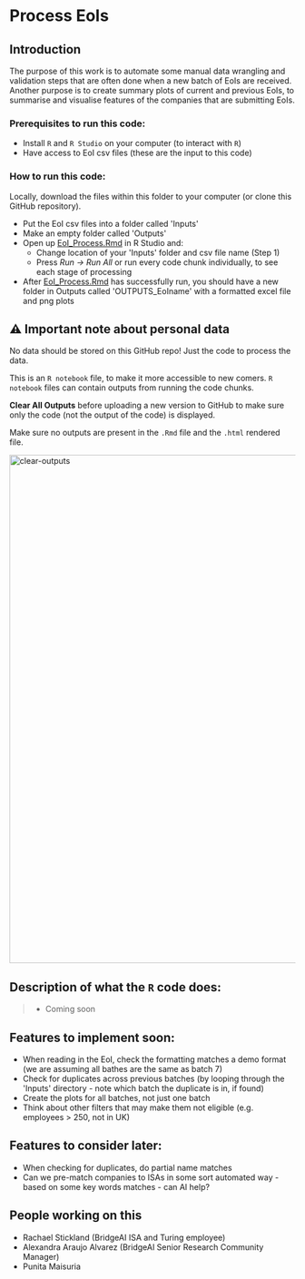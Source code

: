 # Process EoIs

## Introduction

The purpose of this work is to automate some manual data wrangling and validation steps that are often done when a new batch of EoIs are received. 
Another purpose is to create summary plots of current and previous EoIs, to summarise and visualise features of the companies that are submitting EoIs.

### Prerequisites to run this code:

 - Install `R` and `R Studio` on your computer (to interact with `R`)
 - Have access to EoI csv files (these are the input to this code)

### How to run this code:

Locally, download the files within this folder to your computer (or clone this GitHub repository).

- Put the EoI csv files into a folder called 'Inputs'
- Make an empty folder called 'Outputs'
- Open up [EoI_Process.Rmd](EoI_Process.Rmd) in R Studio and:
   - Change location of your 'Inputs' folder and csv file name (Step 1)
   - Press *Run -> Run All* or run every code chunk individually, to see each stage of processing
- After [EoI_Process.Rmd](EoI_Process.Rmd) has successfully run, you should have a new folder in Outputs called 'OUTPUTS_EoIname' with a formatted excel file and png plots 

## :warning: Important note about personal data 

No data should be stored on this GitHub repo! Just the code to process the data. 

This is an `R notebook` file, to make it more accessible to new comers. 
 `R notebook` files can contain outputs from running the code chunks. 
 
**Clear All Outputs** before uploading a new version to GitHub to make sure only the code (not the output of the code) is displayed. 

Make sure no outputs are present in the `.Rmd` file and the `.html` rendered file. 

<img width="896" alt="clear-outputs" src="https://github.com/user-attachments/assets/bc85f495-3b65-47c4-9861-9705b01bb10d">

## Description of what the `R` code does:
> - Coming soon

## Features to implement soon:
- When reading in the EoI, check the formatting matches a demo format (we are assuming all bathes are the same as batch 7)
- Check for duplicates across previous batches (by looping through the 'Inputs' directory - note which batch the duplicate is in, if found)
- Create the plots for all batches, not just one batch
- Think about other filters that may make them not eligible (e.g. employees > 250, not in UK)

## Features to consider later:
- When checking for duplicates, do partial name matches
- Can we pre-match companies to ISAs in some sort automated way - based on some key words matches - can AI help? 

## People working on this
- Rachael Stickland (BridgeAI ISA and Turing employee)
- Alexandra Araujo Alvarez (BridgeAI Senior Research Community Manager)
- Punita Maisuria 
